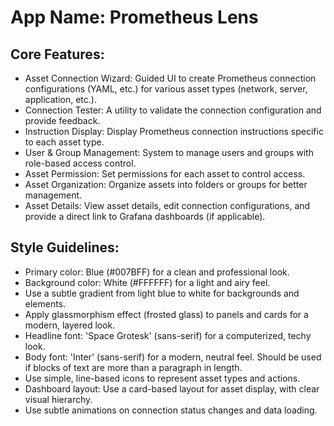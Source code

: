 # **App Name**: Prometheus Lens

## Core Features:

- Asset Connection Wizard: Guided UI to create Prometheus connection configurations (YAML, etc.) for various asset types (network, server, application, etc.).
- Connection Tester: A utility to validate the connection configuration and provide feedback.
- Instruction Display: Display Prometheus connection instructions specific to each asset type.
- User & Group Management: System to manage users and groups with role-based access control.
- Asset Permission: Set permissions for each asset to control access.
- Asset Organization: Organize assets into folders or groups for better management.
- Asset Details: View asset details, edit connection configurations, and provide a direct link to Grafana dashboards (if applicable).

## Style Guidelines:

- Primary color: Blue (#007BFF) for a clean and professional look.
- Background color: White (#FFFFFF) for a light and airy feel.
- Use a subtle gradient from light blue to white for backgrounds and elements.
- Apply glassmorphism effect (frosted glass) to panels and cards for a modern, layered look.
- Headline font: 'Space Grotesk' (sans-serif) for a computerized, techy look.
- Body font: 'Inter' (sans-serif) for a modern, neutral feel. Should be used if blocks of text are more than a paragraph in length.
- Use simple, line-based icons to represent asset types and actions.
- Dashboard layout: Use a card-based layout for asset display, with clear visual hierarchy.
- Use subtle animations on connection status changes and data loading.